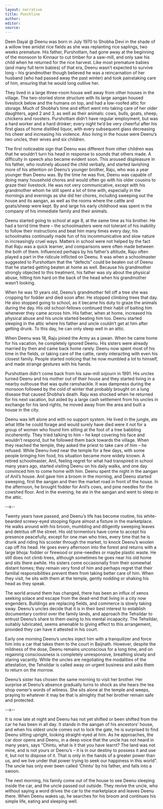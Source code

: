 ```yaml
---
layout: narrative
title: Punchline
author:
editor: 
source:
---
```



Deen Dayal @ Deenu was born in July 1970 to Shobha Devi in the shade of a willow tree amidst rice fields as she was replanting rice saplings, two weeks premature. His father, Purshottam, had gone away at the beginning of the monsoon to Kinnaur to cut timber for a saw-mill, and only saw his child when he returned for the rice harvest.
Like most premature babies (and many full term babies) of that era, Deenu wasn’t expected to survive long – his grandmother though believed he was a reincarnation of her husband (who had passed away the past winter) and took painstaking care of him, ensuring that he would long outlive her.

They lived in a large three-room house well away from other houses in the village. The two-storied stone structure with its large aangan housed livestock below and the humans on top, and had a low-roofed attic for storage. Much of Shobha’s time and effort went into taking care of her older daughters, aged 2 and 3, as well as their animals: cows, bulls, goats, sheep, chickens and roosters. Purshottam didn’t have regular employment, but was a hard worker and a hard drinker; every night he’d be very cheerful after his first glass of home distilled liquor, with every subsequent glass decreasing his cheer and increasing his violence. Also living in the house were Deenu’s two uncles, their wives and six children.

The first noticeable sign that Deenu was different from other children was that he wouldn’t turn his head in response to sounds that others made. A difficulty in speech also became evident soon. This aroused displeasure in his father, who routinely abused the child verbally, and started lavishing more of his attention on Deenu’s younger brother, Raju, who was a year younger than Deenu was. By the time he was five, Deenu was capable of doing many household chores and would often go with his older cousins to graze their livestock. He was not very communicative, except with his grandmother whom he still spent a lot of time with, especially in the mornings and evenings as she did her chores, including sweeping out the house and its aangan, as well as the rooms where the cattle and goats/sheep were kept. By and large his early childhood was spent in the company of his immediate family and their animals.

Deenu started going to school at age 8, at the same time as his brother. He had a torrid time there – the schoolmasters were not tolerant of his inability to follow their instructions and beat him many times every day; his schoolmates continually made fun of his incommunicative and slow nature in increasingly cruel ways. Matters in school were not helped by the fact that Raju was a quick learner, and comparisons were often made between the both of them. Influenced perhaps by his father’s attitude, Raju often played a part in the ridicule inflicted on Deenu. It was when a schoolmaster suggested to Purshottam that the “defects” could be beaten out of Deenu that he started getting beaten at home as well. Because his grandmother strongly objected to this treatment, his father was sly about the physical abuse, hitting him hard on the back of the head when his grandmother wasn’t looking.
 
When he was 10 years old, Deenu’s grandmother fell off a tree she was cropping for fodder and died soon after. He stopped climbing trees that day. He also stopped going to school, as it became his duty to graze the animals during the day. His old school-fellows continued their habit of baiting him whenever they came across him. His father, when at home, increased his physical abuse and his uncle started beating him too. Deenu started sleeping in the attic where his father and uncle couldn’t get at him after getting drunk. To this day, he can only sleep well in an attic.

When Deenu was 18, Raju joined the Army as a jawan. When he came home for his vacation, he completely ignored Deenu. His sisters were already married by then and came back home rarely. Deenu now spent most of his time in the fields, or taking care of the cattle, rarely interacting with even his closest family. People started noticing that he now mumbled a lot to himself, and made strange gestures with his hands.

Purshottam didn’t come back from his saw-mill sojourn in 1991. His uncles turned Deenu and his mother out of their house and they started living in a nearby outhouse that was quite ramshackle. It was dampness during the monsoon followed by the cold of winter that probably brought on a lung disease that caused Shobha’s death. Raju was shocked when he returned for his next vacation, but aided by a large cash settlement from his uncles in exchange for his land rights, he moved away from the area and built a house in the city.

Deenu was left alone and with no support system. He lived in the jungle, ate what little he could forage and would surely have died were it not for a group of women who found him sitting at the foot of a tree babbling incoherently. They tried talking to him – he kept covering his face and wouldn’t respond, but he followed them back towards the village. When they reached the temple, they asked the priest to take care of him – he refused. While Deenu lived near the temple for a few days, with some people bringing him food, his situation became more widely known. A retired schoolmaster, Anil, feeling regret for what had transpired in school many years ago, started visiting Deenu on his daily walks, and one day convinced him to come home with him. Deenu spent the night in the aangan of Anil’s house. Anil gave him a broom in the morning, and Deenu started sweeping, first the aangan and then the market road in front of the house. In the afternoon, he brought fodder for Anil’s cows, and pine needles for the cowshed floor. And in the evening, he ate in the aangan and went to sleep in the attic.

--x--

Twenty years have passed, and Deenu’s life has become routine, his white-bearded screwy-eyed stooping figure almost a fixture in the marketplace. He walks around with his broom, mumbling and diligently sweeping leaves and detritus off the street. His old tormentors have come to accept his presence peacefully, except for one man who tries, every time that he is drunk and riding his scooter through the market, to knock Deenu’s woolen cap off his head. He goes every afternoon into the forest and returns with a large bhoja: fodder or firewood or pine-needles or maybe plastic waste. He still does not climb trees, although sometimes he goes near his old home and sits there awhile. His sisters come occasionally from their somewhat distant homes; they remain very fond of him and perhaps regret that their familial responsibilities prevent them from taking better care of him. When they visit, he sits with them at the temple, gently nodding or shaking his head as they speak. 

The world around them has changed, there has been an influx of xenos seeking solace and escape from the dead-end that living in a city now engenders. Buildings are replacing fields, and commerce is slowly taking sway. Deenu’s uncles decide that it is in their best interest to establish documentary control over the family lands, and approach the Tehsildar to entrust Deenu’s share to them owing to his mental incapacity. The Tehsildar, suitably lubricated, seems amenable to giving effect to this arrangement, provided they can have it attested in his court.

Early one morning Deenu’s uncles inject him with a tranquilizer and force him into a car that takes them to the court in Baijnath. However, despite the mildness of the dose, Deenu remains unconscious for a long time, and on regaining consciousness is completely unresponsive, breathing slowly and staring vacantly. While the uncles are negotiating the modalities of the attestation, the Tehsildar is called away on urgent business and asks them to return on the morrow.

Deenu’s sister has chosen the same morning to visit her brother. Her surprise at Deenu’s absence gradually turns to shock as she hears the tea shop owner’s words of witness. She sits alone at the temple and weeps, praying to whatever it may be that is almighty that her brother remain safe and protected.

--x--

It is now late at night and Deenu has not yet shifted or been shifted from the car he has been in all day. It stands in the aangan of his ancestors’ house, and when his oldest uncle comes out to lock the gate, he is surprised to find Deenu sitting upright, looking straight-eyed at him. As he approaches, the car door opens and Deenu, in a deep voice that the uncle has not heard in many years, says “Chintu, what is it that you have learnt? The land was not mine, and is not yours or Deenu’s – it is in our destiny to possess it and use it, but not to dispose of it. That is only in the hands of a greater power than us, and we live under that power trying to seek our happiness in this world”. The uncle has only ever been called ‘Chintu’ by his father, and falls into a swoon.

The next morning, his family come out of the house to see Deenu sleeping inside the car, and the uncle passed out outside. They revive the uncle, who without saying a word drives the car to the marketplace and leaves Deenu there. When Deenu wakes up, he searches for his broom and continues his simple life, eating and sleeping well.
